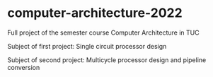 # computer-architecture-2022
Full project of the semester course Computer Architecture in TUC

Subject of first project: Single circuit processor design

Subject of second project: Multicycle processor design and pipeline conversion
